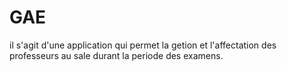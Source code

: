 # GAE
il s'agit d'une application qui permet la getion et l'affectation des professeurs au sale durant la periode des examens.
